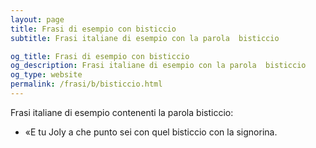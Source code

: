 ```yaml
---
layout: page
title: Frasi di esempio con bisticcio 
subtitle: Frasi italiane di esempio con la parola  bisticcio

og_title: Frasi di esempio con bisticcio 
og_description: Frasi italiane di esempio con la parola  bisticcio
og_type: website
permalink: /frasi/b/bisticcio.html
---
```


Frasi italiane di esempio contenenti la parola bisticcio:


- «E tu Joly a che punto sei con quel bisticcio con la signorina.
